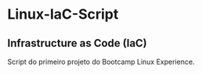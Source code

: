 # Linux-IaC-Script
## Infrastructure as Code (IaC)

Script do primeiro projeto do Bootcamp Linux Experience.
